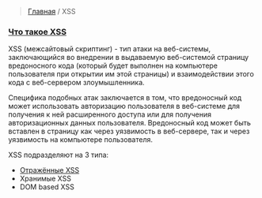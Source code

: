> [Главная](../index.md) / XSS

### <a id="about"></a> [Что такое XSS](#about)
XSS (межсайтовый скриптинг) - тип атаки на веб-системы, заключающийся во внедрении в выдаваемую веб-системой страницу вредоносного кода (который будет выполнен на компьютере пользователя при открытии им этой страницы) и взаимодействии этого кода с веб-сервером злоумышленника.

Специфика подобных атак заключается в том, что вредоносный код может использовать авторизацию пользователя в веб-системе для получения к ней расширенного доступа или для получения авторизационных данных пользователя. Вредоносный код может быть вставлен в страницу как через уязвимость в веб-сервере, так и через уязвимость на компьютере пользователя.

XSS подразделяют на 3 типа:
* [Отражённые XSS](reflected.md)
* Хранимые XSS
* DOM based XSS